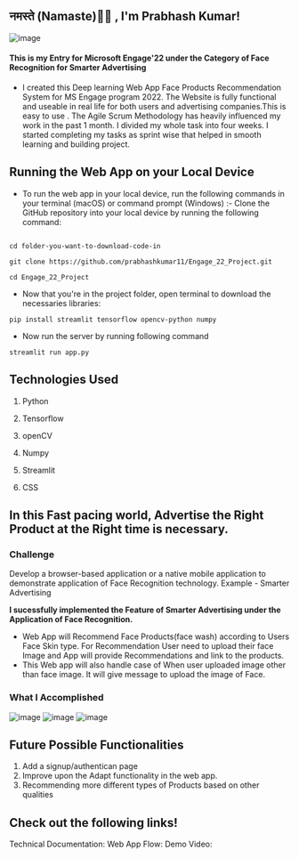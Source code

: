 ## नमस्ते (Namaste)🙏🏻 , I'm Prabhash Kumar!

![image](https://user-images.githubusercontent.com/76423490/170848708-292c0879-6dbf-4f17-abf2-3c306fecdc5b.png)


#### This is my Entry for Microsoft Engage'22 under the Category of Face Recognition for Smarter Advertising
- I created this Deep learning Web App Face Products Recommendation System for MS Engage program 2022. The Website is fully functional and useable in real life for both users and advertising companies.This is easy to use . The Agile Scrum Methodology has heavily influenced my work in the past 1 month. I divided my whole task into four weeks. I started completing my tasks as sprint wise that helped in smooth learning and building project.

## Running the Web App on your Local Device

- To run the web app in your local device, run the following commands in your terminal (macOS) or command prompt (Windows) :-
Clone the GitHub repository into your local device by running the following command:
```

cd folder-you-want-to-download-code-in

git clone https://github.com/prabhashkumar11/Engage_22_Project.git

cd Engage_22_Project

```
- Now that you're in the project folder, open terminal to download the necessaries libraries:
```
pip install streamlit tensorflow opencv-python numpy

```
- Now run the server by running following command
```
streamlit run app.py

```
## Technologies Used

1. Python

2. Tensorflow

3. openCV

4. Numpy

5. Streamlit

6. CSS

## In this Fast pacing world, Advertise the Right Product at the Right time is necessary.

### Challenge
Develop a browser-based application or a native mobile application to demonstrate application of Face Recognition technology.
Example - Smarter Advertising

**I sucessfully implemented the Feature of Smarter Advertising under the Application of Face Recognition.**
- Web App will Recommend Face Products(face wash) according to Users Face Skin type. For Recommendation User need to upload their face Image and App will provide Recommendations and link to the products.
- This Web app will also handle case of When user uploaded image other than face image. It will give message to upload the image of Face.

### What I Accomplished

![image](https://user-images.githubusercontent.com/76423490/170849462-47c18218-5164-442a-bbb7-5eebe4f29a86.png)
![image](https://user-images.githubusercontent.com/76423490/170849917-5a619b58-25e8-4119-b03b-1591a85da47b.png)
![image](https://user-images.githubusercontent.com/76423490/170851450-3a07770c-e364-449f-8d45-0f38b85e9193.png)


## Future Possible Functionalities

1. Add a signup/authentican page
2. Improve upon the Adapt functionality in the web app.
3. Recommending more different types of Products based on other qualities

## Check out the following links!

Technical Documentation:
Web App Flow: 
Demo Video:
